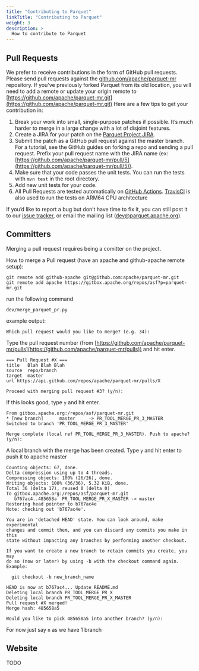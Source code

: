 ```yaml
---
title: "Contributing to Parquet"
linkTitle: "Contributing to Parquet"
weight: 3
description: >
  How to contribute to Parquet
---
```


Pull Requests
-------------

We prefer to receive contributions in the form of GitHub pull requests. Please send pull requests against the [github.com/apache/parquet-mr](https://github.com/apache/parquet-mr) repository. If you’ve previously forked Parquet from its old location, you will need to add a remote or update your origin remote to [https://github.com/apache/parquet-mr.git](https://github.com/apache/parquet-mr.git) Here are a few tips to get your contribution in:

1.  Break your work into small, single-purpose patches if possible. It’s much harder to merge in a large change with a lot of disjoint features.
2.  Create a JIRA for your patch on the [Parquet Project JIRA](https://issues.apache.org/jira/browse/PARQUET).
3.  Submit the patch as a GitHub pull request against the master branch. For a tutorial, see the GitHub guides on forking a repo and sending a pull request. Prefix your pull request name with the JIRA name (ex: [https://github.com/apache/parquet-mr/pull/5](https://github.com/apache/parquet-mr/pull/5)).
4.  Make sure that your code passes the unit tests. You can run the tests with `mvn test` in the root directory.
5.  Add new unit tests for your code.
6.  All Pull Requests are tested automatically on [GitHub Actions](https://github.com/apache/parquet-mr/actions). [TravisCI](https://travis-ci.org/github/apache/parquet-mr) is also used to run the tests on ARM64 CPU architecture

If you’d like to report a bug but don’t have time to fix it, you can still post it to our [issue tracker](https://issues.apache.org/jira/browse/PARQUET), or email the mailing list ([dev@parquet.apache.org](mailto:dev@parquet.apache.org)).

Committers
----------

Merging a pull request requires being a comitter on the project.

How to merge a Pull request (have an apache and github-apache remote setup):

    git remote add github-apache git@github.com:apache/parquet-mr.git
    git remote add apache https://gitbox.apache.org/repos/asf?p=parquet-mr.git


run the following command

    dev/merge_parquet_pr.py


example output:

    Which pull request would you like to merge? (e.g. 34):


Type the pull request number (from [https://github.com/apache/parquet-mr/pulls](https://github.com/apache/parquet-mr/pulls)) and hit enter.

    === Pull Request #X ===
    title   Blah Blah Blah
    source  repo/branch
    target  master
    url https://api.github.com/repos/apache/parquet-mr/pulls/X

    Proceed with merging pull request #3? (y/n):


If this looks good, type `y` and hit enter.

    From gitbox.apache.org:/repos/asf/parquet-mr.git
    * [new branch]      master     -> PR_TOOL_MERGE_PR_3_MASTER
    Switched to branch 'PR_TOOL_MERGE_PR_3_MASTER'

    Merge complete (local ref PR_TOOL_MERGE_PR_3_MASTER). Push to apache? (y/n):


A local branch with the merge has been created. Type `y` and hit enter to push it to apache master

    Counting objects: 67, done.
    Delta compression using up to 4 threads.
    Compressing objects: 100% (26/26), done.
    Writing objects: 100% (36/36), 5.32 KiB, done.
    Total 36 (delta 17), reused 0 (delta 0)
    To gitbox.apache.org:/repos/asf/parquet-mr.git
       b767ac4..485658a  PR_TOOL_MERGE_PR_X_MASTER -> master
    Restoring head pointer to b767ac4e
    Note: checking out 'b767ac4e'.

    You are in 'detached HEAD' state. You can look around, make experimental
    changes and commit them, and you can discard any commits you make in this
    state without impacting any branches by performing another checkout.

    If you want to create a new branch to retain commits you create, you may
    do so (now or later) by using -b with the checkout command again. Example:

      git checkout -b new_branch_name

    HEAD is now at b767ac4... Update README.md
    Deleting local branch PR_TOOL_MERGE_PR_X
    Deleting local branch PR_TOOL_MERGE_PR_X_MASTER
    Pull request #X merged!
    Merge hash: 485658a5

    Would you like to pick 485658a5 into another branch? (y/n):


For now just say `n` as we have 1 branch

Website
-------

TODO
